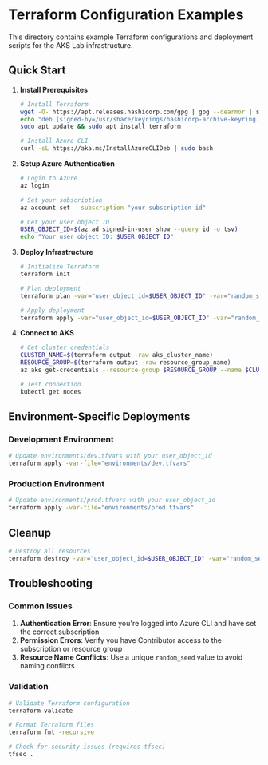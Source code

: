 # Terraform Configuration Examples

This directory contains example Terraform configurations and deployment scripts for the AKS Lab infrastructure.

## Quick Start

1. **Install Prerequisites**
   ```bash
   # Install Terraform
   wget -O- https://apt.releases.hashicorp.com/gpg | gpg --dearmor | sudo tee /usr/share/keyrings/hashicorp-archive-keyring.gpg
   echo "deb [signed-by=/usr/share/keyrings/hashicorp-archive-keyring.gpg] https://apt.releases.hashicorp.com $(lsb_release -cs) main" | sudo tee /etc/apt/sources.list.d/hashicorp.list
   sudo apt update && sudo apt install terraform
   
   # Install Azure CLI
   curl -sL https://aka.ms/InstallAzureCLIDeb | sudo bash
   ```

2. **Setup Azure Authentication**
   ```bash
   # Login to Azure
   az login
   
   # Set your subscription
   az account set --subscription "your-subscription-id"
   
   # Get your user object ID
   USER_OBJECT_ID=$(az ad signed-in-user show --query id -o tsv)
   echo "Your user object ID: $USER_OBJECT_ID"
   ```

3. **Deploy Infrastructure**
   ```bash
   # Initialize Terraform
   terraform init
   
   # Plan deployment
   terraform plan -var="user_object_id=$USER_OBJECT_ID" -var="random_seed=mylab01"
   
   # Apply deployment
   terraform apply -var="user_object_id=$USER_OBJECT_ID" -var="random_seed=mylab01"
   ```

4. **Connect to AKS**
   ```bash
   # Get cluster credentials
   CLUSTER_NAME=$(terraform output -raw aks_cluster_name)
   RESOURCE_GROUP=$(terraform output -raw resource_group_name)
   az aks get-credentials --resource-group $RESOURCE_GROUP --name $CLUSTER_NAME
   
   # Test connection
   kubectl get nodes
   ```

## Environment-Specific Deployments

### Development Environment
```bash
# Update environments/dev.tfvars with your user_object_id
terraform apply -var-file="environments/dev.tfvars"
```

### Production Environment
```bash
# Update environments/prod.tfvars with your user_object_id
terraform apply -var-file="environments/prod.tfvars"
```

## Cleanup

```bash
# Destroy all resources
terraform destroy -var="user_object_id=$USER_OBJECT_ID" -var="random_seed=mylab01"
```

## Troubleshooting

### Common Issues

1. **Authentication Error**: Ensure you're logged into Azure CLI and have set the correct subscription
2. **Permission Errors**: Verify you have Contributor access to the subscription or resource group
3. **Resource Name Conflicts**: Use a unique `random_seed` value to avoid naming conflicts

### Validation

```bash
# Validate Terraform configuration
terraform validate

# Format Terraform files
terraform fmt -recursive

# Check for security issues (requires tfsec)
tfsec .
```